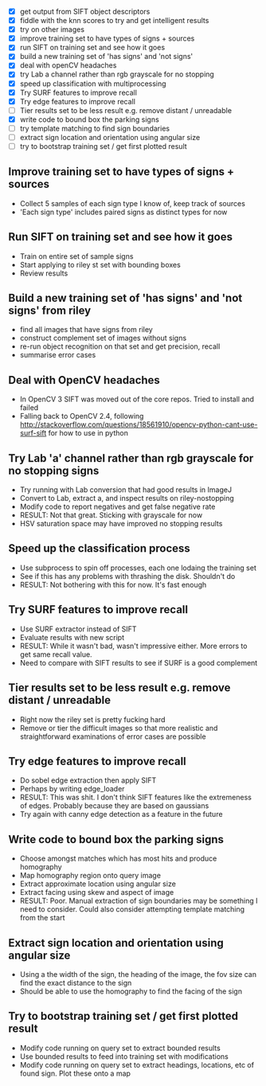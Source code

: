 - [x] get output from SIFT object descriptors
- [x] fiddle with the knn scores to try and get intelligent results
- [x] try on other images
- [x] improve training set to have types of signs + sources
- [x] run SIFT on training set and see how it goes
- [x] build a new training set of 'has signs' and 'not signs'
- [x] deal with openCV headaches
- [x] try Lab a channel rather than rgb grayscale for no stopping
- [x] speed up classification with multiprocessing
- [x] Try SURF features to improve recall
- [x] Try edge features to improve recall
- [ ] Tier results set to be less result e.g. remove distant / unreadable
- [x] write code to bound box the parking signs
- [ ] try template matching to find sign boundaries
- [ ] extract sign location and orientation using angular size
- [ ] try to bootstrap training set / get first plotted result

Improve training set to have types of signs + sources
-----------------------------------------------------
- Collect 5 samples of each sign type I know of, keep track of sources
- 'Each sign type' includes paired signs as distinct types for now

Run SIFT on training set and see how it goes
--------------------------------------------
- Train on entire set of sample signs
- Start applying to riley st set with bounding boxes
- Review results

Build a new training set of 'has signs' and 'not signs' from riley
------------------------------------------------------------------
- find all images that have signs from riley
- construct complement set of images without signs 
- re-run object recognition on that set and get precision, recall 
- summarise error cases

Deal with OpenCV headaches
--------------------------
- In OpenCV 3 SIFT was moved out of the core repos. Tried to install and failed
- Falling back to OpenCV 2.4, following
  http://stackoverflow.com/questions/18561910/opencv-python-cant-use-surf-sift
  for how to use in python

Try Lab 'a' channel rather than rgb grayscale for no stopping signs
--------------------------------------------------
- Try running with Lab conversion that had good results in ImageJ
- Convert to Lab, extract a, and inspect results on riley-nostopping
- Modify code to report negatives and get false negative rate
- RESULT: Not that great. Sticking with grayscale for now 
- HSV saturation space may have improved no stopping results

Speed up the classification process
-----------------------------------
- Use subprocess to spin off processes, each one lodaing the training set
- See if this has any problems with thrashing the disk. Shouldn't do
- RESULT: Not bothering with this for now. It's fast enough

Try SURF features to improve recall
-----------------------------------
- Use SURF extractor instead of SIFT
- Evaluate results with new script
- RESULT: While it wasn't bad, wasn't impressive either. More errors to get same
  recall value.
- Need to compare with SIFT results to see if SURF is a good complement

Tier results set to be less result e.g. remove distant / unreadable
-------------------------------------------------------------------
- Right now the riley set is pretty fucking hard
- Remove or tier the difficult images so that more realistic and straightforward
  examinations of error cases are possible

Try edge features to improve recall
-----------------------------------
- Do sobel edge extraction then apply SIFT 
- Perhaps by writing edge\_loader
- RESULT: This was shit. I don't think SIFT features like the extremeness
  of edges. Probably because they are based on gaussians
- Try again with canny edge detection as a feature in the future

Write code to bound box the parking signs
-----------------------------------------
- Choose amongst matches which has most hits and produce homography
- Map homography region onto query image
- Extract approximate location using angular size
- Extract facing using skew and aspect of image
- RESULT: Poor. Manual extraction of sign boundaries may be something I need to
  consider. Could also consider attempting template matching from the start

Extract sign location and orientation using angular size
--------------------------------------------------------
- Using a the width of the sign, the heading of the image, the fov size can
  find the exact distance to the sign
- Should be able to use the homography to find the facing of the sign

Try to bootstrap training set / get first plotted result
--------------------------------------------------------
- Modify code running on query set to extract bounded results
- Use bounded results to feed into training set with modifications
- Modify code running on query set to extract headings, locations, etc
  of found sign. Plot these onto a map
